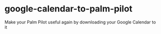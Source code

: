# google-calendar-to-palm-pilot
Make your Palm Pilot useful again by downloading your Google Calendar to it
